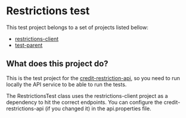 # Restrictions test
This test project belongs to a set of projects listed bellow:

* [restrictions-client](https://github.com/eliasnogueira/restrictions-client)
* [test-parent](https://github.com/eliasnogueira/test-parent)

## What does this project do?
This is the test project for the [credit-restriction-api](https://github.com/eliasnogueira/credit-restriction-api), so you need to run locally the API service to be able to run the tests.

The RestrictionsTest class uses the restrictions-client project as a dependency to hit the correct endpoints.
You can configure the credit-restrictions-api (if you changed it) in the api.properties file.
